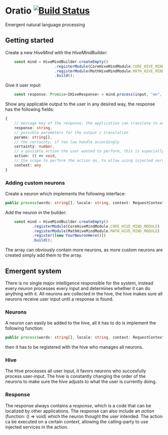 # Oratio [![Build Status](https://travis-ci.org/OFTechLabs/oratio.svg?branch=master)](https://travis-ci.org/OFTechLabs/oratio)

Emergent natural language processing

## Getting started

Create a new _HiveMind_ with the _HiveMindBuilder_:

```typescript
    const mind = HiveMindBuilder.createEmpty()
                      .registerModule(CoreHiveMindModule.CORE_HIVE_MIND_MODULE)
                      .registerModule(MathHiveMindModule.MATH_HIVE_MIND_MODULE)
                      .build();
```

Give it user input:

```typescript
    const response: Promise<IHiveResponse> = mind.process(input, "en", {})
```

Show any applicable output to the user in any desired way, the response has the following fields:

```typescript
{
    // message key of the response, the application can translate to any language
    response: string,
    // possible parameters for the output / translation
    params: string[],
    // the certainty, if too low handle accordingly
    certainty: number,
    // a possible action the user wanted to perform, this is especially useful for application specific neurons
    action: () => void,
    // the scope to perform the action on, to allow using injected services in the action
    context: any
}
```

### Adding custom neurons

Create a neuron which implements the following interface:

```typescript
public process(words: string[], locale: string, context: RequestContext): Promise<INeuronResponse>
```

Add the neuron in the builder:

```typescript
    const mind = HiveMindBuilder.createEmpty()
            .registerModule(CoreHiveMindModule.CORE_HIVE_MIND_MODULE)
            .registerModule(MathHiveMindModule.MATH_HIVE_MIND_MODULE)
            .register([new YourNeuronHere()])
            .build();
```

The array can obviously contain more neurons, as more custom neurons are created simply add them to the array.

## Emergent system

There is no single major intelligence responsible for the system, instead every _neuron_ processes every input and determines whether it can do anything with it. All neurons are collected in the hive, the hive makes sure all neurons receive user input until a response is found. 

### Neurons

A neuron can easily be added to the hive, all it has to do is implement the following function:

```typescript
public process(words: string[], locale: string, context: RequestContext): Promise<INeuronResponse>
```

then it has to be registered with the hive who manages all neurons.

### Hive

The Hive processes all user input, it favors neurons who succesfully process user-input. The hive is constantly changing the order of the neurons to make sure the hive adjusts to what the user is currently doing.

### Response

The response always contains a _response_, which is a code that can be localized by other applications. The response can also include an _action_ (function: () => void)  which the neuron thought the user intended. The action ca be executed on a certain _context_, allowing the calling-party to use injected services in the action.
